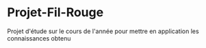 # Projet-Fil-Rouge
Projet d'étude sur le cours de l'année pour mettre en application les connaissances obtenu
